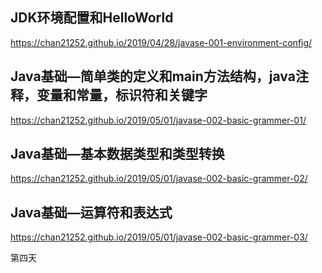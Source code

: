 ## JDK环境配置和HelloWorld
https://chan21252.github.io/2019/04/28/javase-001-environment-config/

## Java基础—简单类的定义和main方法结构，java注释，变量和常量，标识符和关键字
https://chan21252.github.io/2019/05/01/javase-002-basic-grammer-01/

## Java基础—基本数据类型和类型转换
https://chan21252.github.io/2019/05/01/javase-002-basic-grammer-02/

## Java基础—运算符和表达式
https://chan21252.github.io/2019/05/01/javase-002-basic-grammer-03/

第四天

